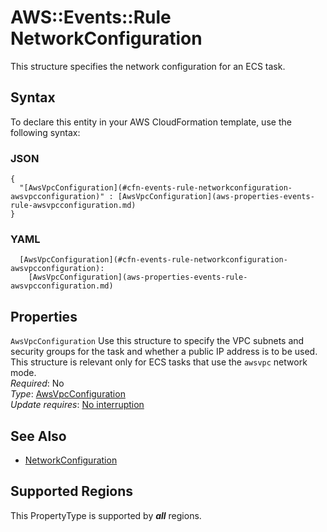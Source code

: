 # AWS::Events::Rule NetworkConfiguration<a name="aws-properties-events-rule-networkconfiguration"></a>

This structure specifies the network configuration for an ECS task\.

## Syntax<a name="aws-properties-events-rule-networkconfiguration-syntax"></a>

To declare this entity in your AWS CloudFormation template, use the following syntax:

### JSON<a name="aws-properties-events-rule-networkconfiguration-syntax.json"></a>

```
{
  "[AwsVpcConfiguration](#cfn-events-rule-networkconfiguration-awsvpcconfiguration)" : [AwsVpcConfiguration](aws-properties-events-rule-awsvpcconfiguration.md)
}
```

### YAML<a name="aws-properties-events-rule-networkconfiguration-syntax.yaml"></a>

```
  [AwsVpcConfiguration](#cfn-events-rule-networkconfiguration-awsvpcconfiguration): 
    [AwsVpcConfiguration](aws-properties-events-rule-awsvpcconfiguration.md)
```

## Properties<a name="aws-properties-events-rule-networkconfiguration-properties"></a>

`AwsVpcConfiguration`  <a name="cfn-events-rule-networkconfiguration-awsvpcconfiguration"></a>
Use this structure to specify the VPC subnets and security groups for the task and whether a public IP address is to be used\. This structure is relevant only for ECS tasks that use the `awsvpc` network mode\.  
*Required*: No  
*Type*: [AwsVpcConfiguration](aws-properties-events-rule-awsvpcconfiguration.md)  
*Update requires*: [No interruption](https://docs.aws.amazon.com/AWSCloudFormation/latest/UserGuide/using-cfn-updating-stacks-update-behaviors.html#update-no-interrupt)

## See Also<a name="aws-properties-events-rule-networkconfiguration--seealso"></a>
+ [NetworkConfiguration](https://docs.aws.amazon.com/eventbridge/latest/APIReference/API_NetworkConfiguration.html)

## Supported Regions

This PropertyType is supported by ***all*** regions.